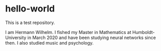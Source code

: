 # hello-world
This is a test repository.

I am Hermann Wilhelm. I fished my Master in Mathematics at Humboldt-University in March 2020 and have been studying neural networks since then. I also studied music and psychology.
